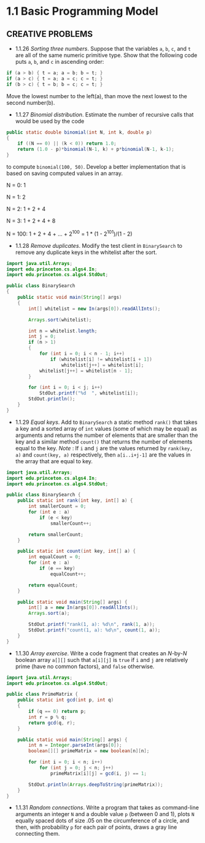 # 1.1 Basic Programming Model

## CREATIVE PROBLEMS

- 1.1.26 *Sorting three numbers*. Suppose that the variables `a`, `b`, `c`, and `t` are all of the same numeric primitive type. Show that the following code puts `a`, `b`, and `c` in ascending order:

```java
if (a > b) { t = a; a = b; b = t; }
if (a > c) { t = a; a = c; c = t; }
if (b > c) { t = b; b = c; c = t; }
```

Move the lowest number to the left(a), than move the next lowest to the second number(b).

- 1.1.27 *Binomial distribution*. Estimate the number of recursive calls that would be used by the code

```java
public static double binomial(int N, int k, double p)
{
    if ((N == 0) || (k < 0)) return 1.0;
    return (1.0 - p)*binomial(N-1, k) + p*binomial(N-1, k-1);
}
```

to compute `binomial(100, 50)`. Develop a better implementation that is based on saving computed values in an array.

N = 0: 1

N = 1: 2

N = 2: 1 + 2 + 4

N = 3: 1 + 2 + 4 + 8

N = 100: 1 + 2 + 4 + ... + 2<sup>100</sup> = 1 * (1 - 2<sup>101</sup>)/(1 - 2)

- 1.1.28 *Remove duplicates*. Modify the test client in `BinarySearch` to remove any duplicate keys in the whitelist after the sort.

```java
import java.util.Arrays;
import edu.princeton.cs.algs4.In;
import edu.princeton.cs.algs4.StdOut;

public class BinarySearch
{
    public static void main(String[] args)
    {
        int[] whitelist = new In(args[0]).readAllInts();

        Arrays.sort(whitelist);

        int n = whitelist.length;
        int j = 0;
        if (n > 1)
        {
            for (int i = 0; i < n - 1; i++)
                if (whitelist[i] != whitelist[i + 1])
                    whitelist[j++] = whitelist[i];
            whitelist[j++] = whitelist[n - 1];
        }

        for (int i = 0; i < j; i++)
            StdOut.printf("%d  ", whitelist[i]);
        StdOut.println();
    }
}
```

- 1.1.29 *Equal keys*. Add to `BinarySearch` a static method `rank()` that takes a key and a sorted array of `int` values (some of which may be equal) as arguments and returns the number of elements that are smaller than the key and a similar method `count()` that returns the number of elements equal to the key. *Note* : If `i` and `j` are the values returned by `rank(key, a)` and `count(key, a)` respectively, then `a[i..i+j-1]` are the values in the array that are equal to key.

```java
import java.util.Arrays;
import edu.princeton.cs.algs4.In;
import edu.princeton.cs.algs4.StdOut;

public class BinarySearch {
    public static int rank(int key, int[] a) {
        int smallerCount = 0;
        for (int e : a)
            if (e < key)
                smallerCount++;

        return smallerCount;
    }

    public static int count(int key, int[] a) {
        int equalCount = 0;
        for (int e : a)
            if (e == key)
                equalCount++;

        return equalCount;
    }

    public static void main(String[] args) {
        int[] a = new In(args[0]).readAllInts();
        Arrays.sort(a);

        StdOut.printf("rank(1, a): %d\n", rank(1, a));
        StdOut.printf("count(1, a): %d\n", count(1, a));
    }
}
```

- 1.1.30 *Array exercise*. Write a code fragment that creates an *N*-by-*N* boolean array `a[][]` such that `a[i][j]` is `true` if `i` and `j` are relatively prime (have no common factors), and `false` otherwise.

```java
import java.util.Arrays;
import edu.princeton.cs.algs4.StdOut;

public class PrimeMatrix {
    public static int gcd(int p, int q)
    {
        if (q == 0) return p;
        int r = p % q;
        return gcd(q, r);
    }

    public static void main(String[] args) {
        int n = Integer.parseInt(args[0]);
        boolean[][] primeMatrix = new boolean[n][n];

        for (int i = 0; i < n; i++)
            for (int j = 0; j < n; j++)
                primeMatrix[i][j] = gcd(i, j) == 1;

        StdOut.println(Arrays.deepToString(primeMatrix));
    }
}
```

- 1.1.31 *Random connections*. Write a program that takes as command-line arguments an integer `N` and a double value `p` (between 0 and 1), plots `N` equally spaced dots of size .05 on the circumference of a circle, and then, with probability `p` for each pair of points, draws a gray line connecting them.

